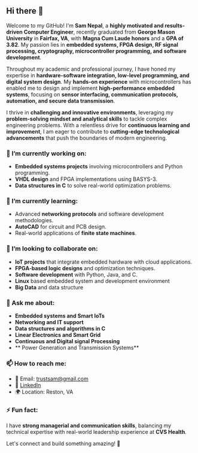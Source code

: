 ## Hi there 👋

Welcome to my GitHub! I'm **Sam Nepal**, a **highly motivated and results-driven Computer Engineer**, recently graduated from **George Mason University** in **Fairfax, VA**, with **Magna Cum Laude honors** and a **GPA of 3.82**. My passion lies in **embedded systems, FPGA design, RF signal processing, cryptography, microcontroller programming, and software development**.

Throughout my academic and professional journey, I have honed my expertise in **hardware-software integration, low-level programming, and digital system design**. My **hands-on experience** with microcontrollers has enabled me to design and implement **high-performance embedded systems**, focusing on **sensor interfacing, communication protocols, automation, and secure data transmission**.

I thrive in **challenging and innovative environments**, leveraging my **problem-solving mindset and analytical skills** to tackle complex engineering problems. With a relentless drive for **continuous learning and improvement**, I am eager to contribute to **cutting-edge technological advancements** that push the boundaries of modern engineering.

### 🔭 I’m currently working on:
- **Embedded systems projects** involving microcontrollers and Python programming.
- **VHDL design** and FPGA implementations using BASYS-3.
- **Data structures in C** to solve real-world optimization problems.

### 🌱 I’m currently learning:
- Advanced **networking protocols** and software development methodologies.
- **AutoCAD** for circuit and PCB design.
- Real-world applications of **finite state machines**.

### 👯 I’m looking to collaborate on:
- **IoT projects** that integrate embedded hardware with cloud applications.
- **FPGA-based logic designs** and optimization techniques.
- **Software development** with Python, Java, and C.
- **Linux** based embedded system and development environment
- **Big Data** and data structure

### 💬 Ask me about:
- **Embedded systems and Smart IoTs**
- **Networking and IT support**
- **Data structures and algorithms in C**
- **Linear Electronics and Smart Grid**
- **Continuous and Digital signal Processing**
- ** Power Generation and Transmission Systems**
  


### 📫 How to reach me:
- 📧 Email: [trustsam@gmail.com](mailto:trustsam@gmail.com)
- 💼 [LinkedIn](https://www.linkedin.com/in/sam-nepal-gmu/)
- 🌍 Location: Reston, VA

### ⚡ Fun fact:
I have **strong managerial and communication skills**, balancing my technical expertise with real-world leadership experience at **CVS Health**.

Let's connect and build something amazing! 🚀
